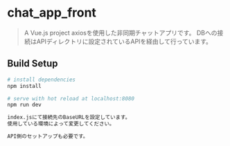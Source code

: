 # chat_app_front

> A Vue.js project
axiosを使用した非同期チャットアプリです。
DBへの接続はAPIディレクトリに設定されているAPIを経由して行っています。
## Build Setup

``` bash
# install dependencies
npm install

# serve with hot reload at localhost:8080
npm run dev

index.jsにて接続先のBaseURLを設定しています。
使用している環境によって変更してください。

API側のセットアップも必要です。
